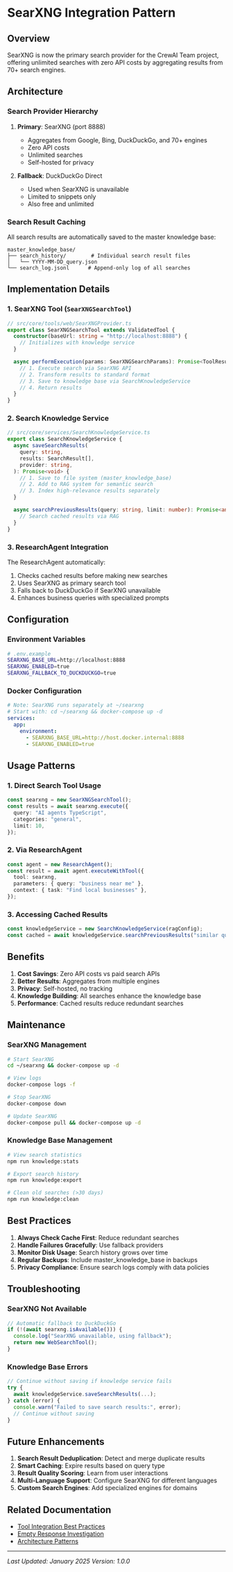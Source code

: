 # SearXNG Integration Pattern

## Overview

SearXNG is now the primary search provider for the CrewAI Team project, offering unlimited searches with zero API costs by aggregating results from 70+ search engines.

## Architecture

### Search Provider Hierarchy

1. **Primary**: SearXNG (port 8888)
   - Aggregates from Google, Bing, DuckDuckGo, and 70+ engines
   - Zero API costs
   - Unlimited searches
   - Self-hosted for privacy

2. **Fallback**: DuckDuckGo Direct
   - Used when SearXNG is unavailable
   - Limited to snippets only
   - Also free and unlimited

### Search Result Caching

All search results are automatically saved to the master knowledge base:

```
master_knowledge_base/
├── search_history/        # Individual search result files
│   └── YYYY-MM-DD_query.json
└── search_log.jsonl      # Append-only log of all searches
```

## Implementation Details

### 1. SearXNG Tool (`SearXNGSearchTool`)

```typescript
// src/core/tools/web/SearXNGProvider.ts
export class SearXNGSearchTool extends ValidatedTool {
  constructor(baseUrl: string = "http://localhost:8888") {
    // Initializes with knowledge service
  }

  async performExecution(params: SearXNGSearchParams): Promise<ToolResult> {
    // 1. Execute search via SearXNG API
    // 2. Transform results to standard format
    // 3. Save to knowledge base via SearchKnowledgeService
    // 4. Return results
  }
}
```

### 2. Search Knowledge Service

```typescript
// src/core/services/SearchKnowledgeService.ts
export class SearchKnowledgeService {
  async saveSearchResults(
    query: string,
    results: SearchResult[],
    provider: string,
  ): Promise<void> {
    // 1. Save to file system (master_knowledge_base)
    // 2. Add to RAG system for semantic search
    // 3. Index high-relevance results separately
  }

  async searchPreviousResults(query: string, limit: number): Promise<any[]> {
    // Search cached results via RAG
  }
}
```

### 3. ResearchAgent Integration

The ResearchAgent automatically:

1. Checks cached results before making new searches
2. Uses SearXNG as primary search tool
3. Falls back to DuckDuckGo if SearXNG unavailable
4. Enhances business queries with specialized prompts

## Configuration

### Environment Variables

```bash
# .env.example
SEARXNG_BASE_URL=http://localhost:8888
SEARXNG_ENABLED=true
SEARXNG_FALLBACK_TO_DUCKDUCKGO=true
```

### Docker Configuration

```yaml
# Note: SearXNG runs separately at ~/searxng
# Start with: cd ~/searxng && docker-compose up -d
services:
  app:
    environment:
      - SEARXNG_BASE_URL=http://host.docker.internal:8888
      - SEARXNG_ENABLED=true
```

## Usage Patterns

### 1. Direct Search Tool Usage

```typescript
const searxng = new SearXNGSearchTool();
const results = await searxng.execute({
  query: "AI agents TypeScript",
  categories: "general",
  limit: 10,
});
```

### 2. Via ResearchAgent

```typescript
const agent = new ResearchAgent();
const result = await agent.executeWithTool({
  tool: searxng,
  parameters: { query: "business near me" },
  context: { task: "Find local businesses" },
});
```

### 3. Accessing Cached Results

```typescript
const knowledgeService = new SearchKnowledgeService(ragConfig);
const cached = await knowledgeService.searchPreviousResults("similar query", 5);
```

## Benefits

1. **Cost Savings**: Zero API costs vs paid search APIs
2. **Better Results**: Aggregates from multiple engines
3. **Privacy**: Self-hosted, no tracking
4. **Knowledge Building**: All searches enhance the knowledge base
5. **Performance**: Cached results reduce redundant searches

## Maintenance

### SearXNG Management

```bash
# Start SearXNG
cd ~/searxng && docker-compose up -d

# View logs
docker-compose logs -f

# Stop SearXNG
docker-compose down

# Update SearXNG
docker-compose pull && docker-compose up -d
```

### Knowledge Base Management

```bash
# View search statistics
npm run knowledge:stats

# Export search history
npm run knowledge:export

# Clean old searches (>30 days)
npm run knowledge:clean
```

## Best Practices

1. **Always Check Cache First**: Reduce redundant searches
2. **Handle Failures Gracefully**: Use fallback providers
3. **Monitor Disk Usage**: Search history grows over time
4. **Regular Backups**: Include master_knowledge_base in backups
5. **Privacy Compliance**: Ensure search logs comply with data policies

## Troubleshooting

### SearXNG Not Available

```typescript
// Automatic fallback to DuckDuckGo
if (!(await searxng.isAvailable())) {
  console.log("SearXNG unavailable, using fallback");
  return new WebSearchTool();
}
```

### Knowledge Base Errors

```typescript
// Continue without saving if knowledge service fails
try {
  await knowledgeService.saveSearchResults(...);
} catch (error) {
  console.warn("Failed to save search results:", error);
  // Continue without saving
}
```

## Future Enhancements

1. **Search Result Deduplication**: Detect and merge duplicate results
2. **Smart Caching**: Expire results based on query type
3. **Result Quality Scoring**: Learn from user interactions
4. **Multi-Language Support**: Configure SearXNG for different languages
5. **Custom Search Engines**: Add specialized engines for domains

## Related Documentation

- [Tool Integration Best Practices](tool_integration_best_practices_2025.md)
- [Empty Response Investigation](empty_response_investigation_solution_2025.md)
- [Architecture Patterns](../ARCHITECTURE.md)

---

_Last Updated: January 2025_
_Version: 1.0.0_
